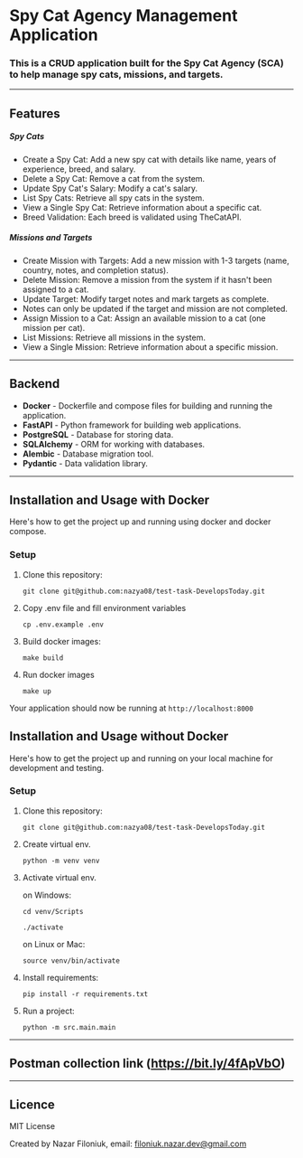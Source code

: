 # Spy Cat Agency Management Application


### This is a CRUD application built for the Spy Cat Agency (SCA) to help manage spy cats, missions, and targets.

---

## Features

##### Spy Cats
* Create a Spy Cat: Add a new spy cat with details like name, years of experience, breed, and salary.
* Delete a Spy Cat: Remove a cat from the system.
* Update Spy Cat's Salary: Modify a cat's salary.
* List Spy Cats: Retrieve all spy cats in the system.
* View a Single Spy Cat: Retrieve information about a specific cat.
* Breed Validation: Each breed is validated using TheCatAPI.

##### Missions and Targets
* Create Mission with Targets: Add a new mission with 1-3 targets (name, country, notes, and completion status).
* Delete Mission: Remove a mission from the system if it hasn't been assigned to a cat.
* Update Target: Modify target notes and mark targets as complete.
* Notes can only be updated if the target and mission are not completed.
* Assign Mission to a Cat: Assign an available mission to a cat (one mission per cat).
* List Missions: Retrieve all missions in the system.
* View a Single Mission: Retrieve information about a specific mission.

---

## Backend
* **Docker** - Dockerfile and compose files for building and running the application.
* **FastAPI** - Python framework for building web applications.
* **PostgreSQL** - Database for storing data.
* **SQLAlchemy** - ORM for working with databases.
* **Alembic** - Database migration tool.
* **Pydantic** - Data validation library.

---
## Installation and Usage with Docker

Here's how to get the project up and running using docker and docker compose.

### Setup

1. Clone this repository:

    ```
    git clone git@github.com:nazya08/test-task-DevelopsToday.git
    ```

2. Copy .env file and fill environment variables
   ```
   cp .env.example .env
   ```
3. Build docker images:
   ```
   make build
   ```
4. Run docker images
   ```
   make up
   ```

Your application should now be running at `http://localhost:8000`

## Installation and Usage without Docker

Here's how to get the project up and running on your local machine for development and testing.

### Setup

1. Clone this repository:

    ```
    git clone git@github.com:nazya08/test-task-DevelopsToday.git
    ```

2. Create virtual env.

    ```
    python -m venv venv
    ```

3. Activate virtual env.

   on Windows:

   ```
   cd venv/Scripts
   ```

   ```
   ./activate
   ```

   on Linux or Mac:

   ```
   source venv/bin/activate
   ```

4. Install requirements:

   ```
   pip install -r requirements.txt
   ```   

5. Run a project:

   ```
   python -m src.main.main
   ```

---

## Postman collection link (https://bit.ly/4fApVbO)

---

## Licence

MIT License

Created by Nazar Filoniuk, email: filoniuk.nazar.dev@gmail.com